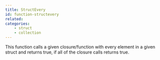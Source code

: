 ```yaml
---
title: StructEvery
id: function-structevery
related:
categories:
    - struct
    - collection
---
```


This function calls a given closure/function with every element in a given struct and returns true, if all of the closure calls returns true.